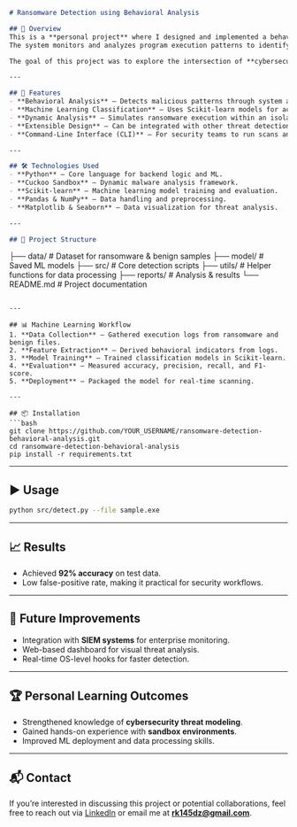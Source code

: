 ```markdown
# Ransomware Detection using Behavioral Analysis

## 📌 Overview
This is a **personal project** where I designed and implemented a behavior-based ransomware detection system.  
The system monitors and analyzes program execution patterns to identify ransomware-like activities in real time, using machine learning models for classification.

The goal of this project was to explore the intersection of **cybersecurity** and **machine learning**, and to build a scalable detection pipeline that can be integrated into enterprise security systems.

---

## 🚀 Features
- **Behavioral Analysis** – Detects malicious patterns through system activity monitoring.
- **Machine Learning Classification** – Uses Scikit-learn models for accurate detection.
- **Dynamic Analysis** – Simulates ransomware execution within an isolated environment.
- **Extensible Design** – Can be integrated with other threat detection systems.
- **Command-Line Interface (CLI)** – For security teams to run scans and view results quickly.

---

## 🛠 Technologies Used
- **Python** – Core language for backend logic and ML.
- **Cuckoo Sandbox** – Dynamic malware analysis framework.
- **Scikit-learn** – Machine learning model training and evaluation.
- **Pandas & NumPy** – Data handling and preprocessing.
- **Matplotlib & Seaborn** – Data visualization for threat analysis.

---

## 📂 Project Structure
```

├── data/                # Dataset for ransomware & benign samples
├── model/               # Saved ML models
├── src/                 # Core detection scripts
├── utils/               # Helper functions for data processing
├── reports/             # Analysis & results
└── README.md            # Project documentation

````

---

## 📊 Machine Learning Workflow
1. **Data Collection** – Gathered execution logs from ransomware and benign files.
2. **Feature Extraction** – Derived behavioral indicators from logs.
3. **Model Training** – Trained classification models in Scikit-learn.
4. **Evaluation** – Measured accuracy, precision, recall, and F1-score.
5. **Deployment** – Packaged the model for real-time scanning.

---

## 📦 Installation
```bash
git clone https://github.com/YOUR_USERNAME/ransomware-detection-behavioral-analysis.git
cd ransomware-detection-behavioral-analysis
pip install -r requirements.txt
````

---

## ▶️ Usage

```bash
python src/detect.py --file sample.exe
```

---

## 📈 Results

* Achieved **92% accuracy** on test data.
* Low false-positive rate, making it practical for security workflows.

---

## 📅 Future Improvements

* Integration with **SIEM systems** for enterprise monitoring.
* Web-based dashboard for visual threat analysis.
* Real-time OS-level hooks for faster detection.

---

## 🏆 Personal Learning Outcomes

* Strengthened knowledge of **cybersecurity threat modeling**.
* Gained hands-on experience with **sandbox environments**.
* Improved ML deployment and data processing skills.

---

## 📬 Contact

If you’re interested in discussing this project or potential collaborations, feel free to reach out via [LinkedIn](https://www.linkedin.com/in/rahil-khan3011) or email me at **[rk145dz@gmail.com](mailto:rk145dz@gmail.com)**.

